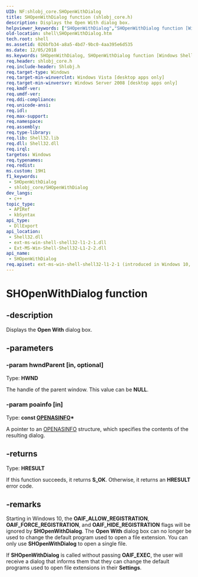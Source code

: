 ```yaml
---
UID: NF:shlobj_core.SHOpenWithDialog
title: SHOpenWithDialog function (shlobj_core.h)
description: Displays the Open With dialog box.
helpviewer_keywords: ["SHOpenWithDialog","SHOpenWithDialog function [Windows Shell]","_shell_SHOpenWithDialog","shell.SHOpenWithDialog","shlobj_core/SHOpenWithDialog"]
old-location: shell\SHOpenWithDialog.htm
tech.root: shell
ms.assetid: 026bfb34-a8a5-4bd7-9bc0-4aa395e6d535
ms.date: 12/05/2018
ms.keywords: SHOpenWithDialog, SHOpenWithDialog function [Windows Shell], _shell_SHOpenWithDialog, shell.SHOpenWithDialog, shlobj_core/SHOpenWithDialog
req.header: shlobj_core.h
req.include-header: Shlobj.h
req.target-type: Windows
req.target-min-winverclnt: Windows Vista [desktop apps only]
req.target-min-winversvr: Windows Server 2008 [desktop apps only]
req.kmdf-ver: 
req.umdf-ver: 
req.ddi-compliance: 
req.unicode-ansi: 
req.idl: 
req.max-support: 
req.namespace: 
req.assembly: 
req.type-library: 
req.lib: Shell32.lib
req.dll: Shell32.dll
req.irql: 
targetos: Windows
req.typenames: 
req.redist: 
ms.custom: 19H1
f1_keywords:
 - SHOpenWithDialog
 - shlobj_core/SHOpenWithDialog
dev_langs:
 - c++
topic_type:
 - APIRef
 - kbSyntax
api_type:
 - DllExport
api_location:
 - Shell32.dll
 - ext-ms-win-shell-shell32-l1-2-1.dll
 - Ext-MS-Win-Shell-Shell32-L1-2-2.dll
api_name:
 - SHOpenWithDialog
req.apiset: ext-ms-win-shell-shell32-l1-2-1 (introduced in Windows 10, version 10.0.10240)
---
```


# SHOpenWithDialog function


## -description

Displays the <b>Open With</b> dialog box.

## -parameters

### -param hwndParent [in, optional]

Type: <b>HWND</b>

The handle of the parent window. This value can be <b>NULL</b>.

### -param poainfo [in]

Type: <b>const <a href="/windows/desktop/api/shlobj_core/ns-shlobj_core-openasinfo">OPENASINFO</a>*</b>

A pointer to an <a href="/windows/desktop/api/shlobj_core/ns-shlobj_core-openasinfo">OPENASINFO</a> structure, which specifies the contents of the resulting dialog.

## -returns

Type: <b>HRESULT</b>

If this function succeeds, it returns <b>S_OK</b>. Otherwise, it returns an <b>HRESULT</b> error code.

## -remarks

Starting in Windows 10, the <b>OAIF_ALLOW_REGISTRATION</b>, <b>OAIF_FORCE_REGISTRATION</b>, and <b>OAIF_HIDE_REGISTRATION</b> flags will be ignored by <b>SHOpenWithDialog</b>. The <b>Open With</b> dialog box can no longer be used to change the default program used to open a file extension. You can only use <b>SHOpenWithDialog</b> to open a single file.

If <b>SHOpenWithDialog</b> is called without passing <b>OAIF_EXEC</b>, the user will receive a dialog that informs them that they can change the default programs used to open file extensions in their <b>Settings</b>.
